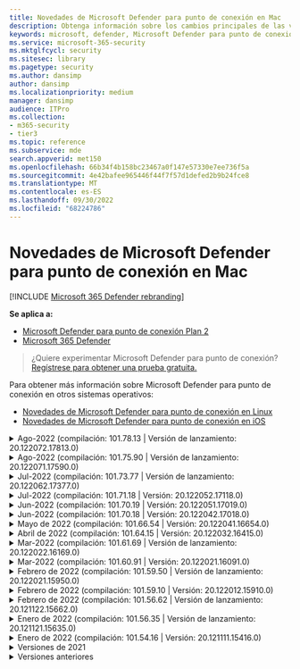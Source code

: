 ```yaml
---
title: Novedades de Microsoft Defender para punto de conexión en Mac
description: Obtenga información sobre los cambios principales de las versiones anteriores de Microsoft Defender para punto de conexión en Mac.
keywords: microsoft, defender, Microsoft Defender para punto de conexión, mac, installation, macos, whatsnew
ms.service: microsoft-365-security
ms.mktglfcycl: security
ms.sitesec: library
ms.pagetype: security
ms.author: dansimp
author: dansimp
ms.localizationpriority: medium
manager: dansimp
audience: ITPro
ms.collection:
- m365-security
- tier3
ms.topic: reference
ms.subservice: mde
search.appverid: met150
ms.openlocfilehash: 66b34f4b158bc23467a0f147e57330e7ee736f5a
ms.sourcegitcommit: 4e42bafee965446f44f7f57d1defed2b9b24fce8
ms.translationtype: MT
ms.contentlocale: es-ES
ms.lasthandoff: 09/30/2022
ms.locfileid: "68224786"
---
```

# <a name="whats-new-in-microsoft-defender-for-endpoint-on-mac"></a>Novedades de Microsoft Defender para punto de conexión en Mac

[!INCLUDE [Microsoft 365 Defender rebranding](../../includes/microsoft-defender.md)]

**Se aplica a:**
- [Microsoft Defender para punto de conexión Plan 2](https://go.microsoft.com/fwlink/p/?linkid=2154037)
- [Microsoft 365 Defender](https://go.microsoft.com/fwlink/?linkid=2118804)

> ¿Quiere experimentar Microsoft Defender para punto de conexión? [Regístrese para obtener una prueba gratuita.](https://signup.microsoft.com/create-account/signup?products=7f379fee-c4f9-4278-b0a1-e4c8c2fcdf7e&ru=https://aka.ms/MDEp2OpenTrial?ocid=docs-wdatp-exposedapis-abovefoldlink)

Para obtener más información sobre Microsoft Defender para punto de conexión en otros sistemas operativos: 
- [Novedades de Microsoft Defender para punto de conexión en Linux](linux-whatsnew.md) 
- [Novedades de Microsoft Defender para punto de conexión en iOS](ios-whatsnew.md)</br>

<details>
  <summary>Ago-2022 (compilación: 101.78.13 | Versión de lanzamiento: 20.122072.17813.0)</summary>

&ensp;Compilación: **101.78.13**<br/>
&ensp;Versión: **20.122072.17813.0**<br/>
&ensp;Versión del motor: **1.1.19500.2**<br/>
&ensp;Versión de firma: **1.373.556.0**<br/>

**Novedades**

- Corrección para que el desinstalador elimine correctamente la carpeta de compatibilidad con aplicaciones
- Corrección para la protección de red que no filtra Safari cuando firewall o iCloud Private Relay está activado
- Corrección de procesos zombis de osqueryui
- Corrección del bloqueo de la interfaz de usuario en Ventura
- Corrección de las definiciones que no se descargan justo después de la instalación
- Otras correcciones de errores

<br/>
</details>

<details>
  <summary>Ago-2022 (compilación: 101.75.90 | Versión de lanzamiento: 20.122071.17590.0)</summary>

&ensp;Fecha de lanzamiento: **3 de agosto de 2022**<br/>
&ensp;Publicado: **3 de agosto de 2022**<br/>
&ensp;Compilación: **101.75.90**<br/>
&ensp;Versión de lanzamiento: **20.122071.17590.0**<br/>
&ensp;Versión del motor: **1.1.19300.3**<br/>
&ensp;Versión de firma: **1.369.395.0**<br/>

**Novedades**

- Se ha agregado un nuevo campo en la salida de `mdatp health` que se puede usar para consultar el nivel de cumplimiento de la característica de protección de red. Se llama al `network_protection_enforcement_level` nuevo campo y puede tomar uno de los siguientes valores: `audit`, `block`o `disabled`.
- Se ha corregido un error de producto en el que varias detecciones del mismo contenido podían dar lugar a entradas duplicadas en el historial de amenazas.
- Otras correcciones de errores.

<br/>
</details>

<details>
  <summary>Jul-2022 (compilación: 101.73.77 | Versión de lanzamiento: 20.122062.17377.0)</summary>

&ensp;Fecha de lanzamiento: **21 de julio de 2022**<br/>
&ensp;Publicado: **21 de julio de 2022**<br/>
&ensp;Compilación: **101.73.77**<br/>
&ensp;Versión de lanzamiento: **20.122062.17377.0**<br/>
&ensp;Versión del motor: **1.1.19200.3**<br/>
&ensp;Versión de firma: **1.367.1011.0**<br/>

**Novedades**

- Se ha corregido un problema por el que la impresión no se pudo completar correctamente debido a la extensión de red.
- Se ha agregado una opción para [configurar el cálculo de hash de archivos](mac-preferences.md#configure-file-hash-computation-feature).
- A partir de esta compilación, el producto tendrá el nuevo motor antimalware de forma predeterminada.
- Mejoras de rendimiento para las operaciones de copia de archivos
- Correcciones de errores

<br/>
</details>

<details>
  <summary>Jul-2022 (compilación: 101.71.18 | Versión: 20.122052.17118.0)</summary>

&ensp;Fecha de lanzamiento: **7 de julio de 2022**<br/>
&ensp;Publicado: **7 de julio de 2022**<br/>
&ensp;Compilación: **101.71.18**<br/>
&ensp;Versión de lanzamiento: **20.122052.17118.0**<br/>

**Novedades**

- `mdatp connectivity test` se extendió con una dirección URL adicional que el producto requiere para funcionar correctamente. La nueva dirección URL es [https://go.microsoft.com/fwlink/?linkid=2144709](https://go.microsoft.com/fwlink/?linkid=2144709).
- Hasta ahora, el nivel de registro del producto no se conservaba entre los reinicios del producto. A partir de esta versión, hay un nuevo modificador de la herramienta de línea de comandos que conserva el nivel de registro. El nuevo comando es `mdatp log level persist --level <level>`.
- Se ha corregido un error en el paquete de instalación del producto que, en raras ocasiones, podía provocar una pérdida del estado del producto durante las actualizaciones.
- Mejoras de rendimiento para operaciones de copia de archivos y aplicaciones macOS integradas
- Correcciones de errores

<br/>
</details>

<details>
  <summary>Jun-2022 (compilación: 101.70.19 | Versión: 20.122051.17019.0)</summary>

&ensp;Fecha de lanzamiento: **14 de junio de 2022**<br/>
&ensp;Publicado: **14 de junio de 2022**<br/>
&ensp;Compilación: **101.70.19**<br/>
&ensp;Versión de lanzamiento: **20.122051.17019.0**<br/>

**Novedades**

- Se ha corregido un error que provocaba que las notificaciones relacionadas con amenazas no siempre se presentaran al usuario final.
- Mejoras de rendimiento & otras correcciones de errores

<br/>
</details>


<details>
  <summary>Jun-2022 (compilación: 101.70.18 | Versión: 20.122042.17018.0)</summary>

&ensp;Fecha de lanzamiento: **2 de junio de 2022**<br/>
&ensp;Publicado: **2 de junio de 2022**<br/>
&ensp;Compilación: **101.70.18**<br/>
&ensp;Versión de lanzamiento: **20.122042.17018.0**<br/>

**Novedades**

- Se ha corregido un error por el que el paquete de instalación a veces se bloqueaba indefinidamente durante las actualizaciones del producto.
- Se ha corregido un error por el que el producto a veces detectaba archivos incorrectamente dentro de la carpeta de cuarentena.
- Mejoras de rendimiento & otras correcciones de errores

<br/>
</details>

<details>
  <summary>Mayo de 2022 (compilación: 101.66.54 | Versión: 20.122041.16654.0) </summary>

&ensp;Fecha de lanzamiento: **11 de mayo de 2022**<br/>
&ensp;Publicado: **11 de mayo de 2022**<br/>
&ensp;Compilación: **101.66.54**<br/>
&ensp;Versión de lanzamiento: **20.122041.16654.0**<br/>


**Novedades**

- Se ha corregido un problema por `mdatp diagnostic real-time-protection-statistics` el que no se imprimía la ruta de acceso de proceso correcta en algunos casos.
- Correcciones de errores

<br/>
</details>

<details>
  <summary>Abril de 2022 (compilación: 101.64.15 | Versión: 20.122032.16415.0)</summary>

&ensp;Fecha de lanzamiento: **26 de abril de 2022**<br/>
&ensp;Publicado: **26 de abril de 2022**<br/>
&ensp;Compilación: **101.64.15**<br/>
&ensp;Versión de lanzamiento: **20.122032.16415.0**<br/>

**Novedades**

- Se ha corregido una regresión introducida en la versión 101.61.69 en la que el icono del menú de estado a veces mostraba un icono de error, aunque no se requería ninguna acción del usuario final.
- Se ha mejorado el `conflicting_applications` campo en `mdatp health` para mostrar solo los 10 procesos más recientes y también para incluir los nombres de los procesos. Esto facilita la identificación de los procesos que pueden entrar en conflicto con Microsoft Defender para punto de conexión para Mac.
- Se ha corregido un error en el `mdatp device-control removable-media policy list` que el identificador de proveedor y el identificador de producto se mostraban como decimales en lugar de hexadecimales.
- Mejoras de rendimiento & otras correcciones de errores

<br/>
</details>

<details>
  <summary>Mar-2022 (compilación: 101.61.69 | Versión de lanzamiento: 20.122022.16169.0) </summary>

&ensp;Fecha de lanzamiento: **25 de marzo de 2022**<br/>
&ensp;Publicado: **25 de marzo de 2022**<br/>
&ensp;Compilación: **101.61.69**<br/>
&ensp;Versión: **20.122022.16169.0**<br/>

**Novedades**

- Correcciones de errores

<br/>
</details>

<details>
  <summary>Mar-2022 (compilación: 101.60.91 | Versión: 20.122021.16091.0)</summary>

&ensp;Fecha de lanzamiento: **8 de marzo de 2022**<br/>
&ensp;Publicado: **8 de marzo de 2022**<br/>
&ensp;Compilación: **101.60.91**<br/>
&ensp;Versión: **20.122021.16091.0**<br/>

**Novedades**

- Esta versión contiene una actualización de seguridad para [CVE-2022-23278](https://msrc-blog.microsoft.com/2022/03/08/guidance-for-cve-2022-23278-spoofing-in-microsoft-defender-for-endpoint/)

<br/>
</details>

<details>
  <summary>Febrero de 2022 (compilación: 101.59.50 | Versión de lanzamiento: 20.122021.15950.0) </summary>

&ensp;Fecha de publicación: **28 de febrero de 2022**<br/>
&ensp;Publicado: **28 de febrero de 2022**<br/>
&ensp;Compilación: **101.59.50**<br/>
&ensp;Versión: **20.122021.15950.0**<br/>

**Novedades**

- Esta versión agrega compatibilidad con macOS 12.3. A partir de macOS 12.3, [Apple está quitando Python 2.7](https://developer.apple.com/documentation/macos-release-notes/macos-12_3-release-notes). No habrá ninguna versión de Python preinstalada en macOS de forma predeterminada. **ACCIÓN NECESARIA**: 
  - Los usuarios deben actualizar Microsoft Defender para punto de conexión para Mac a la versión 101.59.50 (o posterior) antes de actualizar sus dispositivos a macOS Monterey 12.3 (o posterior). Esta versión mínima 101.59.50 es un requisito previo para eliminar los problemas relacionados con Python con Microsoft Defender para punto de conexión para Mac en macOS Monterey.
  - En el caso de las implementaciones remotas, las configuraciones de MDM existentes deben actualizarse a Microsoft Defender para punto de conexión para Mac versión 101.59.50 (o posterior). La inserción a través de MDM de una versión anterior de Microsoft Defender para punto de conexión para Mac en macOS Monterey 12.3 (o posterior) provocará un error de instalación.

<br/>
</details>

<details>
  <summary>Febrero de 2022 (compilación: 101.59.10 | Versión: 20.122012.15910.0)</summary>

&ensp;Fecha de publicación: **22 de febrero de 2022**<br/>
&ensp;Publicado: **22 de febrero de 2022**<br/>
&ensp;Compilación: **101.59.10**<br/>
&ensp;Versión de lanzamiento: **20.122012.15910.0**<br/>

**Novedades**

- La herramienta de línea de comandos ahora admite la restauración de archivos en cuarentena en una ubicación distinta a la en la que se detectó originalmente el archivo. Esto se puede hacer a través de `mdatp threat quarantine restore --id [threat-id] --path [destination-folder]`.
- Control de dispositivo extendido para controlar dispositivos conectados a través de Thunderbolt 3
- Se ha mejorado el control de las directivas de control de dispositivos que contienen identificadores de proveedor e identificadores de producto no válidos. Antes de esta versión, si la directiva contenía uno o varios identificadores no válidos, se omitió toda la directiva. A partir de esta versión, solo se omiten las partes no válidas de la directiva. Los problemas con la directiva se exponen a través de `mdatp device-control removable-media policy list`.
- Correcciones de errores

<br/>
</details>

<details>
  <summary>Febrero de 2022 (compilación: 101.56.62 | Versión de lanzamiento: 20.121122.15662.0)</summary>

&ensp;Fecha de publicación: **7 de febrero de 2022**<br/>
&ensp;Publicado: **7 de febrero de 2022**<br/>
&ensp;Compilación: **101.56.62**<br/>
&ensp;Versión de lanzamiento: **20.121122.15662.0**<br/>

**Novedades**

- Correcciones de errores 

<br/>
</details>

<details>
  <summary> Enero de 2022 (compilación: 101.56.35 | Versión de lanzamiento: 20.121121.15635.0)</summary>

&ensp;Fecha de publicación: **30 de enero de 2022**<br/>
&ensp;Publicado: **30 de enero de 2022**<br/>
&ensp;Compilación: **101.56.35**<br/>
&ensp;Versión de lanzamiento: **20.121121.15635.0**<br/>

**Novedades**

- Se ha cambiado el nombre de la aplicación de "Microsoft Defender ATP" a "Microsoft Defender". Los usuarios finales observarán los siguientes cambios:
- La ruta de instalación de la aplicación se ha cambiado de `/Application/Microsoft Defender ATP.app` a `/Applications/Microsoft Defender.app`.
- Dentro de la experiencia del usuario, las repeticiones de "Microsoft Defender ATP" se han reemplazado por "Microsoft Defender"
- Se ha resuelto un problema por el que algunas aplicaciones VPN no se podían conectar debido al filtro de contenido de red que se distribuye con Microsoft Defender para punto de conexión para Mac
- Se ha corregido un problema detectado en macOS 12.2 beta 2 en el que no se pudo abrir el paquete de instalación debido a un cambio en el sistema operativo (SO) que impide la instalación de paquetes con ciertas características. Aunque parece que este cambio del sistema operativo no está incluido en la versión final de macOS 12.2, es probable que se vuelva a introducir en una versión futura de macOS. Por lo tanto, animamos a todos los administradores empresariales a actualizar el paquete de Microsoft Defender para punto de conexión en su consola de administración a esta versión del producto (o a una versión más reciente).
- Se ha corregido un problema detectado en algunos dispositivos M1 en los que el producto se bloqueaba con definiciones antimalware no válidas y no se podía actualizar correctamente a un conjunto de definiciones de trabajo.
- `mdatp health`la salida se ha ampliado con un atributo adicional llamado `full_disk_access_enabled` que se puede usar para determinar si se ha concedido el acceso completo al disco a todos los componentes de Microsoft Defender para punto de conexión para Mac.
- Mejoras de rendimiento & correcciones de errores

<br/>
</details>

<details>
  <summary>Enero de 2022 (compilación: 101.54.16 | Versión: 20.121111.15416.0) </summary>

&ensp;Fecha de publicación: **12 de enero de 2022**<br/>
&ensp;Publicado: **12 de enero de 2022**<br/>
&ensp;Compilación: **101.54.16**<br/>
&ensp;Versión: **20.121111.15416.0**<br/>

**Novedades**

- macOS 10.14 (Mojave) ya no se admite
- Una vez que el administrador deja de administrar una configuración de producto a través de MDM, ahora vuelve al valor que tenía antes de que se administrara (el valor configurado localmente por el usuario final o, si no se proporcionó explícitamente dicho valor local, el valor predeterminado usado por el producto). Antes de este cambio, después de que una configuración dejara de administrarse, el producto conservaba su valor administrado y lo seguía usando.
- Mejoras de rendimiento & correcciones de errores
    
<br/>
</details>

<details><summary>Versiones de 2021 </summary><blockquote>
    <details><summary>(Compilación: 101.49.25 | Versión de lanzamiento: 20.121092.14925.0)</summary>

&ensp;Build: **101.49.25**<br/>
&ensp;Versión: **20.121092.14925.0** <br/>

**Novedades**

- Se ha agregado un nuevo modificador a la herramienta de línea de comandos para controlar si los archivos se examinan durante los exámenes a petición. Esto se puede configurar a través de `mdatp config scan-archives --value [enabled/disabled]` . De forma predeterminada, se establece en habilitado. 
- Correcciones de errores  

<br/>
</details>
 
<details><summary>(Compilación: 101.47.27 | Versión de lanzamiento: 20.121082.14727.0)</summary>

&ensp;Build: **101.47.27**<br/>
&ensp;Versión: **20.121082.14727.0** <br/>

**Novedades**
- Corrección de una inmovilización del sistema que se produce al apagar macOS Mojave y macOS Catalina. 

<br/>
</details>

<details><summary>(Compilación: 101.43.84 | Versión: 20.121082.14384.0)</summary>

&ensp;Build: **101.43.84**<br/>
&ensp;Versión: **20.121082.14384.0** <br/>

**Novedades**
- Compilación candidata para macOS 12 (Monterey) 
- Correcciones de errores 

<br/>
</details>

<details><summary>(Compilación: 101.41.10 | Versión: 20.121072.14110.0)</summary>

&ensp;Build: **101.41.10**<br/>
&ensp;Versión: **20.121072.14110.0** <br/>

**Novedades**
- Se han agregado nuevos modificadores a la herramienta de línea de comandos: 
    - Control del grado de paralelismo para los exámenes a petición. Esto se puede configurar a través de `mdatp config maximum-on-demand-scan-threads --value [number-between-1-and-64]` . De forma predeterminada, se usa un grado de paralelismo de 2. 
    - Controlar si los exámenes después de las actualizaciones de inteligencia de seguridad están habilitados o deshabilitados. Esto se puede configurar a través de `mdatp config scan-after-definition-update --value [enabled/disabled]` . De forma predeterminada, se establece en habilitado. 
- Cambiar el nivel de registro del producto ahora requiere elevación. 
- Mejoras de rendimiento & correcciones de errores 

<br/>
</details>

<details><summary>(Compilación: 101.40.84 | Versión de lanzamiento: 20.121071.14084.0)</summary>

&ensp;Build: **101.40.84**<br/>
&ensp;Versión: **20.121071.14084.0** <br/>

**Novedades**
- Compatibilidad nativa con chip M1 
- Mejoras de rendimiento & correcciones de errores 

<br/>
</details>

<details><summary>(Compilación: 101.37.97 | Versión de lanzamiento: 20.121062.13797.0)</summary>

&ensp;Build: **101.37.97**<br/>
&ensp;Versión: **20.121062.13797.0** <br/>

**Novedades**
- Mejoras de rendimiento & correcciones de errores 

<br/>
</details>

<details><summary>(Compilación: 101.34.28 | Versión de lanzamiento: 20.121061.13428.0)</summary>

&ensp;Build: **101.34.28**<br/>
&ensp;Versión: **20.121061.13428.0** <br/>

**Novedades**
- Correcciones de errores 

<br/>
</details>

<details><summary>(Compilación: 101.34.27 | Versión de lanzamiento: 20.121052.13427.0)</summary>

&ensp;Build: **101.34.27**<br/>
&ensp;Versión: **20.121052.13427.0** <br/>

**Novedades**
- Correcciones de errores 

<br/>
</details>

<details><summary>(Compilación: 101.34.20 | Versión de lanzamiento: 20.121051.13420.0)</summary>

&ensp;Build: **101.34.20**<br/>
&ensp;Versión: **20.121051.13420.0** <br/>

**Novedades**
- [Control de dispositivo para macOS](mac-device-control-overview.md)  está ahora en disponibilidad general. 
- Se ha corregido un problema por el que no se podía iniciar un examen rápido desde el menú de estado en macOS 11 (Big Sur). 
- Otras correcciones de errores 

<br/>
</details>

<details><summary>(Compilación: 101.32.69 | Versión de lanzamiento: 20.121042.13269.0)</summary>

&ensp;Build: **101.32.69**<br/>
&ensp;Versión: **20.121042.13269.0** <br/>

**Novedades**
- Se ha corregido un problema por el que el acceso simultáneo a la cadena de claves desde Microsoft Defender para punto de conexión y otras aplicaciones puede provocar daños en la cadena de claves.

<br/>
</details>

<details><summary>(Compilación: 101.29.64 | Versión de lanzamiento: 20.121042.12964.0)</summary>

&ensp;Build: **101.29.64**<br/>
&ensp;Versión: **20.121042.12964.0** <br/> 

**Novedades**
- A partir de esta versión, las amenazas detectadas durante los exámenes antivirus a petición desencadenados a través del cliente de línea de comandos se corrigen automáticamente. Las amenazas detectadas durante los exámenes desencadenados a través de la interfaz de usuario todavía requieren una acción manual. 
- `mdatp diagnostic real-time-protection-statistics` ahora admite dos conmutadores adicionales: 
    - `--sort`: ordena la salida descendente por el número total de archivos examinados. 
    - `--top N`: muestra los N resultados principales (solo funciona si `--sort` también se especifica) 
- Mejoras de rendimiento (específicamente para cuando `YARN` se usa) & correcciones de errores

<br/>
</details>

<details><summary>(Compilación: 101.27.50 | Versión de lanzamiento: 20.121022.12750.0)</summary>

&ensp;Build: **101.27.50**<br/>
&ensp;Versión: **20.121022.12750.0** <br/> 

**Novedades**
- Corrección para adaptarse a la expiración del certificado de Apple para macOS Catalina y versiones anteriores. Esta corrección restaura la funcionalidad de Administración de vulnerabilidades de Microsoft Defender (MDVM).  

<br/>
</details>

<details><summary>(Compilación: 101.25.69 | Versión de lanzamiento: 20.121022.12569.0)</summary>

&ensp;Build: **101.25.69**<br/>
&ensp;Versión: **20.121022.12569.0** <br/> 

**Novedades**
- Microsoft Defender para punto de conexión en macOS ya está disponible en versión preliminar para los clientes del Gobierno de EE. UU. Para obtener más información, vea  [Microsoft Defender para punto de conexión para clientes del Gobierno de EE. UU](gov.md). . 
- Las mejoras de rendimiento (específicamente para la situación en la que se usa la aplicación XCode Simulator) & correcciones de errores. 

<br/>
</details>

<details><summary>(Compilación: 101.23.64 | Versión de lanzamiento: 20.121021.12364.0)</summary>

&ensp;Build: **101.23.64**<br/>
&ensp;Versión: **20.121021.12364.0** <br/> 

**Novedades**
- Se ha agregado una nueva opción a la herramienta de línea de comandos para ver información sobre el último examen a petición. Para ver información sobre el último examen a petición, ejecute `mdatp health --details antivirus` . 
- Mejoras de rendimiento & correcciones de errores 

<br/>
</details>

</details>

<details><summary>Versiones anteriores </summary><blockquote>
<details><summary>(Compilación: 101.22.79 | Versión: 20.121012.12279.0)</summary>

&ensp;Compilación: **101.22.79** <br> &ensp;Versión de lanzamiento: **20.121012.12279.0**<br>

**Novedades**
- Mejoras de rendimiento & correcciones de errores 

<br/>
</details>

<details><summary>(Compilación: 101.19.88 | Versión de lanzamiento: 20.121011.11988.0)</summary>

&ensp;Build:**101.19.88**<br>
&ensp;Versión de lanzamiento: **20.121011.11988.0**<br>

**Novedades**
- Mejoras de rendimiento & correcciones de errores 

<br/>
</details>

<details><summary>(Compilación: 101.19.48 | Versión: 20.120121.11948.0)</summary>

&ensp;Compilación: **101.19.48**<br>
&ensp;Versión: **20.120121.11948.0**<br>

**Novedades**
> [!NOTE]
> La antigua sintaxis de la herramienta de línea de comandos ha quedado en desuso con esta versión. Para obtener información sobre la nueva sintaxis, vea [Recursos](mac-resources.md#configuring-from-the-command-line). 
- Se ha agregado un nuevo modificador de línea de comandos para deshabilitar la extensión de red: `mdatp system-extension network-filter disable`. Este comando puede ser útil para solucionar problemas de red que podrían estar relacionados con Microsoft Defender para punto de conexión en Mac. 
- Mejoras de rendimiento & correcciones de errores 

<br/>
</details>

<details><summary>(Compilación: 101.19.21 | Versión: 20.120101.11921.0)</summary>

&ensp;Compilación: **101.19.21**<br>
&ensp;Versión: **20.120101.11921.0** <br>

**Novedades**
- Correcciones de errores 

<br/>
</details>

<details><summary>(Compilación: 101.15.26 | Versión: 20.120102.11526.0)</summary>

&ensp;Compilación: **101.15.26**<br>
&ensp;Versión: **20.120102.11526.0**<br>

**Novedades**
- Se ha mejorado la confiabilidad del agente cuando se ejecuta en macOS 11 Big Sur. 
- Se ha agregado un nuevo modificador de línea de comandos (`--ignore-exclusions`) para omitir las exclusiones de AV durante exámenes personalizados (`mdatp scan custom`). 
- Mejoras de rendimiento & correcciones de errores

<br/> 
</details>

<details><summary>(Compilación: 101.13.75 | Versión: 20.120101.11375.0)</summary>

&ensp;Compilación: **101.13.75**<br>
&ensp;Versión: **20.120101.11375.0**<br>

**Novedades** 
- Se quitaron las condiciones cuando Microsoft Defender para punto de conexión desencadenaba un error de macOS 11 (Big Sur) que se manifiesta en un pánico del kernel. 
- Se ha corregido una pérdida de memoria en la extensión del sistema Endpoint Security al ejecutarse en mac 11 (Big Sur). 
- Correcciones de errores 

<br/>
</details>

<details><summary>(Compilación: 101.10.72)</summary>

&ensp;Compilación: **101.10.72** <br>

**Novedades** 
- Correcciones de errores  

<br/>
</details>

<details><summary>(Compilación: 101.09.61)</summary>

&ensp;Compilación: **101.09.61**<br>

**Novedades** 
- Se ha agregado una nueva preferencia administrada para [deshabilitar la opción para enviar comentarios](mac-preferences.md#show--hide-option-to-send-feedback). 
- El icono del menú Estado ahora muestra un estado correcto cuando se administra la configuración del producto. Anteriormente, el icono del menú de estado mostraba un estado de advertencia o error, aunque el administrador administrase la configuración del producto. 
- Mejoras de rendimiento & correcciones de errores 

<br/>
</details>

<details><summary>(Compilación: 101.09.50)</summary>

&ensp;Compilación: **101.09.50**<br>

**Novedades** 
- Esta versión del producto se ha validado en macOS Big Sur 11 beta 9. 
- La nueva sintaxis de la herramienta de línea de comandos mdatp es ahora la predeterminada. Para obtener más información sobre la nueva sintaxis, consulte [Recursos para Microsoft Defender para punto de conexión en macOS](mac-resources.md#configuring-from-the-command-line). 
> [!NOTE]
> La antigua sintaxis de la herramienta de línea de comandos se quitará del producto el **1 de enero de 2021**.
- Extendido `mdatp diagnostic create` con un nuevo parámetro (`--path [directory]`) que permite guardar los registros de diagnóstico en un directorio diferente. 
- Mejoras de rendimiento & correcciones de errores 

<br/>
</details>

<details><summary>(Compilación: 101.09.49)</summary>

&ensp;Compilación: **101.09.49**<br>

**Novedades** 
- Mejoras en la interfaz de usuario para diferenciar las exclusiones administradas por el administrador de TI frente a las exclusiones definidas por el usuario local. 
- Uso mejorado de LA CPU durante los exámenes a petición. 
- Mejoras de rendimiento & correcciones de errores 

<br/>
</details>

<details><summary>(Compilación: 101.07.23)</summary>

&ensp;Compilación: **101.07.23**<br>

**Novedades** 
- Se han agregado nuevos campos a la salida de `mdatp --health` para comprobar el estado del modo pasivo y el identificador de grupo EDR. 
> [!NOTE]
> `mdatp --health` se reemplazará por `mdatp health` en una actualización de producto futura. 
- Se ha corregido un error que provocaba que el envío automático de muestras no se marcase como administrado en la interfaz de usuario. 
- Se ha agregado una nueva configuración para controlar la retención de elementos en el historial de exámenes antivirus. Ahora puede [especificar el número de días para conservar elementos en el historial](mac-preferences.md#antivirus-scan-history-retention-in-days) de exámenes y [especificar el número máximo de elementos en el historial de exámenes](mac-preferences.md#maximum-number-of-items-in-the-antivirus-scan-history). 
- Correcciones de errores 

<br/>
</details>

<details><summary>(Compilación: 101.06.63)</summary>

&ensp;Compilación: **101.06.63**<br>

**Novedades** 
- Se ha corregido una regresión de rendimiento introducida en la versión `101.05.17`. La regresión se introdujo con la corrección para eliminar el pánico del kernel que algunos clientes han observado al acceder a recursos compartidos SMB. Hemos revertido este cambio de código y estamos investigando formas alternativas de eliminar los pánicos del kernel. 

<br/>
</details>

<details><summary>(Compilación: 101.05.17)</summary>

&ensp;Compilación: **101.05.17**<br> 

**Novedades** 
> [!IMPORTANT]
> Estamos trabajando en una sintaxis nueva y mejorada para la herramienta de línea `mdatp` de comandos. La nueva sintaxis es actualmente la predeterminada en los canales de actualización Insider Fast e Insider Slow. Le recomendamos que se famliliarize con esta nueva sintaxis. Seguiremos admitiendo la sintaxis antigua en paralelo con la nueva sintaxis y proporcionaremos más comunicación sobre el plan de desuso de la sintaxis antigua en los próximos meses. 
- Se ha corregido un pánico del kernel que a veces se producía al acceder a recursos compartidos de archivos SMB. 
- Mejoras de rendimiento & correcciones de errores 

<br/>
</details>

<details><summary>(Compilación: 101.05.16)</summary>

&ensp;Compilación: **101.05.16**<br>

**Novedades** 
- Mejoras en la lógica de examen rápido para reducir significativamente el número de archivos escaneados. 
- Se ha agregado compatibilidad  con [la autocompletar](mac-resources.md#how-to-enable-autocompletion)para la herramienta de línea de comandos. 
- Correcciones de errores 

<br/>
</details>

<details><summary>(Compilación: 101.03.12)</summary>

&ensp;Compilación: **101.03.12**<br>

**Novedades** 
- Mejoras de rendimiento & correcciones de errores 

<br/>
</details>

<details><summary>(Compilación: 101.01.54)</summary>

&ensp;Compilación: **101.01.54**<br>

**Novedades** 
- Mejoras en la compatibilidad con Time Machine 
- Mejoras de accesibilidad 
- Mejoras de rendimiento & correcciones de errores 

<br/>
</details>

<details><summary>(Compilación: 101.00.31)</summary>

&ensp;Compilación: **101.00.31** <br>

**Novedades** 
- Experiencia mejorada [de incorporación de productos para usuarios Intune](/mem/intune/apps/apps-advanced-threat-protection-macos) 
-  [Las exclusiones antivirus ahora admiten caracteres comodín](mac-exclusions.md#supported-exclusion-types)
- Se ha agregado la capacidad de desencadenar exámenes antivirus desde el menú contextual de macOS. Ahora puede hacer clic con el botón derecho en un archivo o una carpeta en Finder y seleccionar **Examinar con Microsoft Defender para punto de conexión**. 
- Ahora el instalador no permite explícitamente las degradaciones de productos en contexto. Si necesita cambiar a una versión anterior, desinstale primero la versión existente y vuelva a configurar el dispositivo. 
- Otras mejoras de rendimiento & correcciones de errores 

<br/>
</details>

<details><summary>(Compilación: 100.90.27)</summary>

&ensp;Compilación: **100.90.27** <br>   

**Novedades** 
- Ahora puede [establecer un canal](mac-updates.md#set-the-channel-name) de actualización para Microsoft Defender para punto de conexión en macOS que sea diferente del canal de actualización de todo el sistema. 
- Icono de nuevo producto 
- Otras mejoras de la experiencia del usuario 
- Correcciones de errores 

<br/>
</details>

<details><summary>(Compilación: 100.86.92)</summary>

&ensp;Compilación: **100.86.92**<br>

**Novedades** 
- Mejoras en la compatibilidad con Time Machine 
- Se ha corregido un problema por el que el producto a veces no limpiaba todos los archivos de `/Library/Application Support/Microsoft/Defender` durante la desinstalación. 
- Se ha reducido el uso de CPU del producto cuando los productos de Microsoft se actualizan a través de Microsoft AutoUpdate. 
- Otras mejoras de rendimiento & correcciones de errores 

<br/>
</details>

<details><summary>(Compilación: 100.86.91)</summary>

&ensp;Compilación: **100.86.91**<br>

**Novedades**
> [!CAUTION]
> Para garantizar la protección más completa para los dispositivos macOS y en consonancia con apple que detiene la entrega de actualizaciones de seguridad nativas de macOS a versiones del sistema operativo anteriores a [actual - 2], la implementación y las actualizaciones de MDATP para Mac ya no se admitirán en macOS Sierra [10.12]. Las actualizaciones y mejoras de MDATP para Mac se entregarán a los dispositivos que ejecutan las versiones Catalina [10.15], Mojave [10.14], y High Sierra [10.13].
>
> Si ya tiene MDATP para Mac implementado en los dispositivos Sierra [10.12], actualice a la versión más reciente de macOS para eliminar los riesgos de pérdida de protección.

-  Mejoras de rendimiento & correcciones de errores 

<br/>
</details>

<details><summary>(Compilación: 100.83.73)</summary>

&ensp;Compilación: **100.83.73**<br>

**Novedades**
- Se han agregado más controles para los administradores de TI en torno [a la administración de exclusiones](mac-preferences.md#exclusion-merge-policy),  [la administración de la configuración del tipo de amenaza](mac-preferences.md#threat-type-settings-merge-policy) y [las acciones de amenazas no permitidas](mac-preferences.md#disallowed-threat-actions). 
- Cuando el acceso a disco completo no está habilitado en el dispositivo, ahora se muestra una advertencia en el menú de estado. 
- Mejoras de rendimiento & correcciones de errores
 
<br/>
</details>

<details><summary>(Compilación: 100.82.60)</summary>

&ensp;Compilación: **100.82.60** <br>

**Novedades**
- Se ha corregido un problema por el que el producto no se iniciaba después de una actualización de definición.

<br/> 
</details>

<details><summary>(Compilación: 100.80.42)</summary>

&ensp;Compilación: **100.80.42**<br>

**Novedades**
- Correcciones de errores

<br/> 
</details>

<details><summary>(Compilación: 100.79.42)</summary>

&ensp;Compilación: **100.79.42**<br>

**Novedades**
- Se ha corregido un problema que provocaba que Microsoft Defender para punto de conexión en Mac a veces interfiera con time machine. 
- Se ha agregado un nuevo modificador a la utilidad de línea de comandos para probar la conectividad con el servicio back-end.
 
  ```bash
  mdatp connectivity test
  ```
- Se ha agregado la capacidad de ver el historial completo de amenazas en la interfaz de usuario (se puede acceder a este desde la vista Historial   **de protección**). 
- Mejoras de rendimiento & correcciones de errores

<br/>
</details>

<details><summary>(Compilación: 100.72.15)</summary> 

&ensp;Compilación: **100.72.15**<br>

**Novedades**
- Correcciones de errores 

<br/>
</details>

<details><summary>(Compilación: 100.70.99)</summary> 

&ensp;Compilación: **100.70.99**<br>

**Novedades**
- Se ha corregido un problema que afectaba a la capacidad de algunos usuarios de actualizar a macOS Catalina cuando la protección en tiempo real está habilitada. Este problema esporádico se debe a Microsoft Defender para punto de conexión bloqueo de archivos dentro del paquete de actualización de Catalina al examinarlos en busca de amenazas, lo que produjo errores en la secuencia de actualización.

<br/>
</details> 

<details><summary>(Compilación: 100.68.99)</summary> 

&ensp;Compilación: **100.68.99**<br>

**Novedades**
- Se ha agregado la capacidad de configurar la funcionalidad del antivirus para que se ejecute en [modo pasivo](mac-preferences.md#enforcement-level-for-antivirus-engine). 
- Mejoras de rendimiento & correcciones de errores 

<br/>
</details>

<details><summary>(Compilación: 100.65.28)</summary> 

&ensp;Compilación: **100.65.28**<br>

**Novedades**
- Se ha agregado compatibilidad con macOS Catalina. 
> [!CAUTION]
> macOS 10.15 (Catalina) contiene nuevas mejoras de seguridad y privacidad. A partir de esta versión, de forma predeterminada, las aplicaciones no pueden acceder a determinadas ubicaciones del disco (como documentos, descargas, escritorio, etc.) sin consentimiento explícito. En ausencia de este consentimiento, Microsoft Defender para punto de conexión no puede proteger completamente el dispositivo.
> 
> El mecanismo para conceder este consentimiento depende de cómo implementó Microsoft Defender para punto de conexión:
> 
> - Para las implementaciones manuales, consulte las instrucciones actualizadas en el [tema Implementación manual](mac-install-manually.md#how-to-allow-full-disk-access).
> - Para las implementaciones administradas, consulte las instrucciones actualizadas en los temas de implementación   [basada en JAMF](mac-install-with-jamf.md)y  [Microsoft Intune.](mac-install-with-intune.md#create-system-configuration-profiles) 

- Mejoras de rendimiento & correcciones de errores 

<br/>
</details>

<br/><br/>
</details>
